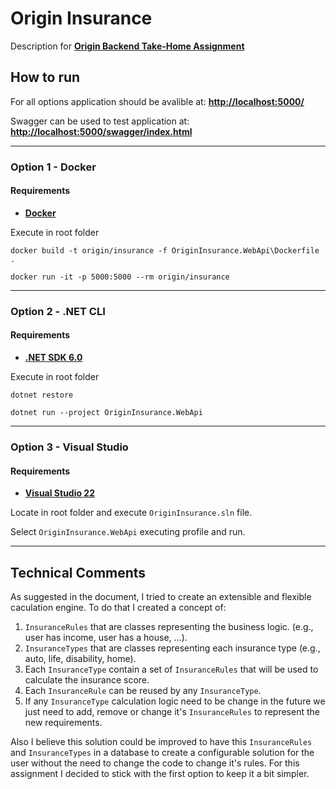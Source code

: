 # Origin Insurance
Description for **[Origin Backend Take-Home Assignment](https://github.com/OriginFinancial/origin-backend-take-home-assignment)**

## How to run

For all options application should be avalible at: **[http://localhost:5000/](http://localhost:5000/)**

Swagger can be used to test application at: **[http://localhost:5000/swagger/index.html](http://localhost:5000/swagger/index.html)**

---
### Option 1 - Docker
#### Requirements
* **[Docker](https://docs.docker.com/desktop/)**

Execute in root folder

`docker build -t origin/insurance -f OriginInsurance.WebApi\Dockerfile .`

`docker run -it -p 5000:5000 --rm origin/insurance`

---

### Option 2 - .NET CLI
#### Requirements
* **[.NET SDK 6.0](https://dotnet.microsoft.com/download/dotnet/6.0)**
  
Execute in root folder

`dotnet restore`

`dotnet run --project OriginInsurance.WebApi` 

---

### Option 3 - Visual Studio
#### Requirements
* **[Visual Studio 22](https://c2rsetup.officeapps.live.com/c2r/downloadVS.aspx?sku=community&channel=Release&version=VS2022&source=VSLandingPage&includeRecommended=true&cid=2030)**

Locate in root folder and execute `OriginInsurance.sln` file.

Select `OriginInsurance.WebApi` executing profile and run.

---

## Technical Comments

As suggested in the document, I tried to create an extensible and flexible caculation engine. To do that I created a concept of:
1. `InsuranceRules` that are classes representing the business logic. (e.g., user has income, user has a house, ...).
2. `InsuranceTypes` that are classes representing each insurance type (e.g., auto, life, disability, home).
3. Each `InsuranceType` contain a set of `InsuranceRules` that will be used to calculate the insurance score.
4. Each `InsuranceRule` can be reused by any `InsuranceType`.
5. If any `InsuranceType` calculation logic need to be change in the future we just need to add, remove or change it's `InsuranceRules` to represent the new requirements.

Also I believe this solution could be improved to have this `InsuranceRules` and `InsuranceTypes` in a database to create a configurable solution for the user without the need to change the code to change it's rules. For this assignment I decided to stick with the first option to keep it a bit simpler.
